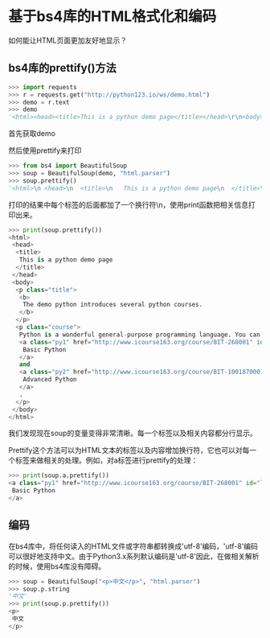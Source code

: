 # 基于bs4库的HTML格式化和编码

如何能让HTML页面更加友好地显示？

## bs4库的prettify()方法

```python
>>> import requests
>>> r = requests.get("http://python123.io/ws/demo.html")
>>> demo = r.text
>>> demo
'<html><head><title>This is a python demo page</title></head>\r\n<body>\r\n<p class="title"><b>The demo python introduces several python courses.</b></p>\r\n<p class="course">Python is a wonderful general-purpose programming language. You can learn Python from novice to professional by tracking the following courses:\r\n<a href="http://www.icourse163.org/course/BIT-268001" class="py1" id="link1">Basic Python</a> and <a href="http://www.icourse163.org/course/BIT-1001870001" class="py2" id="link2">Advanced Python</a>.</p>\r\n</body></html>'
```

首先获取demo

然后使用prettify来打印

```python
>>> from bs4 import BeautifulSoup
>>> soup = BeautifulSoup(demo, "html.parser")
>>> soup.prettify()
'<html>\n <head>\n  <title>\n   This is a python demo page\n  </title>\n </head>\n <body>\n  <p class="title">\n   <b>\n    The demo python introduces several python courses.\n   </b>\n  </p>\n  <p class="course">\n   Python is a wonderful general-purpose programming language. You can learn Python from novice to professional by tracking the following courses:\n   <a class="py1" href="http://www.icourse163.org/course/BIT-268001" id="link1">\n    Basic Python\n   </a>\n   and\n   <a class="py2" href="http://www.icourse163.org/course/BIT-1001870001" id="link2">\n    Advanced Python\n   </a>\n   .\n  </p>\n </body>\n</html>'
```

打印的结果中每个标签的后面都加了一个换行符\n，使用print函数把相关信息打印出来。

```python
>>> print(soup.prettify())
<html>
 <head>
  <title>
   This is a python demo page
  </title>
 </head>
 <body>
  <p class="title">
   <b>
    The demo python introduces several python courses.
   </b>
  </p>
  <p class="course">
   Python is a wonderful general-purpose programming language. You can learn Python from novice to professional by tracking the following courses:
   <a class="py1" href="http://www.icourse163.org/course/BIT-268001" id="link1">
    Basic Python
   </a>
   and
   <a class="py2" href="http://www.icourse163.org/course/BIT-1001870001" id="link2">
    Advanced Python
   </a>
   .
  </p>
 </body>
</html>
```

我们发现现在soup的变量变得非常清晰。每一个标签以及相关内容都分行显示。

Prettify这个方法可以为HTML文本的标签以及内容增加换行符，它也可以对每一个标签来做相关的处理。例如，对a标签进行prettify的处理：

```python
>>> print(soup.a.prettify())
<a class="py1" href="http://www.icourse163.org/course/BIT-268001" id="link1">
 Basic Python
</a>
```



## 编码

在bs4库中，将任何读入的HTML文件或字符串都转换成'utf-8'编码，'utf-8'编码可以很好地支持中文。由于Python3.x系列默认编码是'utf-8'因此，在做相关解析的时候，使用bs4库没有障碍。

```python
>>> soup = BeautifulSoup("<p>中文</p>", "html.parser")
>>> soup.p.string
'中文'
>>> print(soup.p.prettify())
<p>
 中文
</p>
```

